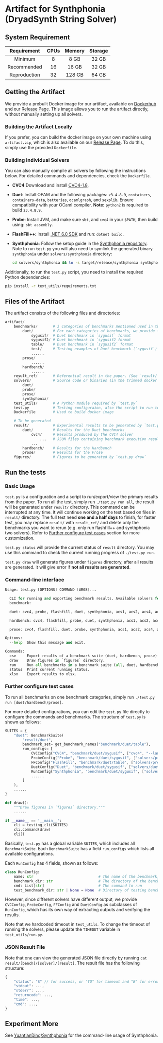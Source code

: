 
# Artifact for Synthphonia (DryadSynth String Solver)

## System Requirement

| Requirement  | CPUs | Memory | Storage |
| :--:         | :--: | :--:   | :--:    |
| Minimum      | 8    | 8 GB   | 32 GB   |
| Recommended  | 16   | 16 GB  | 32 GB   |
| Reproduction | 32   | 128 GB | 64 GB   |

## Getting the Artifact

We provide a prebuilt Docker image for our artifact, available on [Dockerhub](https://hub.docker.com/r/yuantianding/synthphonia) and our [Release Page](https://github.com/YuantianDing/Synthphonia/releases). This image allows you to run the artifact directly, without manually setting up all solvers.

### Building the Artifact Locally

If you prefer, you can build the docker image on your own machine using `artifact.zip`, which is also available on our [Release Page](https://github.com/YuantianDing/Synthphonia/releases). To do this, simply use the provided `Dockerfile`.

### Building Individual Solvers

You can also manually compile all solvers by following the instructions below. For detailed commands and dependencies, check the `Dockerfile`.

- **CVC4** Download and install [CVC4-1.8](https://github.com/CVC4/CVC4-archived/releases/tag/1.8),
- **Duet**: Install OPAM and the following packages: `z3.4.8.9`, `containers`, `containers-data`, `batteries`, `ocamlgraph`, and `sexplib`. Ensure compatibility with your OCaml compiler. **Note:** `python2` is required to build `z3.4.8.9`.
- **Probe**: Install JVM, and make sure `sbt`, and `cvc4` in your `$PATH`, then build using: `sbt assembly`.
- **FlashFill++**: Install [.NET 6.0 SDK](https://dotnet.microsoft.com/en-us/download/dotnet/6.0) and run: `dotnet build`.
- **Synthphonia**: Follow the setup guide in the [Synthphonia repository](https://github.com/YuantianDing/Synthphonia). Note to run `test.py` you will also need to symlink the generated binary `synthphonia` under `solvers/synthphonia` directory:

    ```sh
    cd solvers/synthphonia && ln -s target/release/synthphonia synthphonia
    ```

Additionally, to run the `test.py` script, you need to install the required Python dependencies:
```sh
pip install -r text_utils/requirements.txt
```


## Files of the Artifact

The artifact consists of the following files and directories:

```py
artifact/
    benchmarks/       # 3 categories of benchmarks mentioned used in the paper
        duet/         # For each categories of benchmarks, we provide files of different format.
            sygusif/  # Duet benchmark in `sygusif` format
            sygusif2/ # Duet benchmark in `sygusif2 format
            table/    # Duet benchmark in `sygusif2` format
            test/     # Testing examples of Duet benchmark (`sygusif`)
            ......
        prose/
            ......
        hardbench/
            ......
    result_ref/       # Referential result in the paper. (See `result/` for more details)
    solvers/          # Source code or binaries (in the trimmed docker image) of the solvers
        duet/
        probe/
        prose/
        synthphonia/
    test_utils/       # A Python module required by `test.py`
    test.py           # Testing configuraion, also the script to run tests.
    Dockerfile        # Used to build docker image

    # To be generated
    result/           # Experimental results to be generated by `test.py run all`
        duet/         # Results for the Duet benchmarks
            cvc4/     # Results produced by the CVC4 solver
                ...   # JSON files containing benchmark execution results
            ...
        hardbench/    # Results for the Hardbench
        prose/        # Results for the Prose
    figures/          # Figures to be generated by `test.py draw`
```

## Run the tests

### Basic Usage

`test.py` is a configuration and a script to run/export/view the primary results from the paper. To run all the test, simply run `./test.py run all`, the result will be generated under `result/` directory. This command can be interrupted at any time. It will continue working on the test based on files in `result/` directory. The full test need **one and a half days** to finish, for faster test, you may replace `result/` with `result_ref/` and delete only the benchmarks you want to rerun (e.g. only run flashfill++ and synthphonia two solvers). Refer to [Further configure test cases](#further-configure-test-cases) section for more customization.

`test.py status` will provide the current status of `result` directory. You may use this command to check the current running progress of `./test.py run`.

`test.py draw` will generate figures under `figures` directory, after all results are generated. It will give error if **not all results are generated**.

### Command-line interface

```py
Usage: test.py [OPTIONS] COMMAND [ARGS]...

  CLI for running and exporting benchmark results. Available solvers for each
  benchmark:

  duet: cvc4, probe, flashfill, duet, synthphonia, acs1, acs2, acs4, acs8

  hardbench: cvc4, flashfill, probe, duet, synthphonia, acs1, acs2, acs4, acs8

  prose: cvc4, flashfill, duet, probe, synthphonia, acs1, acs2, acs4, acs8

Options:
  --help  Show this message and exit.

Commands:
  csv     Export results of a benchmark suite (duet, hardbench, prose) to csv.
  draw    Draw figures in `figures` directory.
  run     Run all benchmarks in a benchmark suite (all, duet, hardbench, prose).
  status  Print current running status.
  xlsx    Export results to xlsx.
```

### Further configure test cases

To run all benchmarks on one benchmark categories, simply run `./test.py run [duet/hardbench/prose]`.

For more detailed configurations, you can edit the `test.py` file directly to configure the commands and benchmarks. The structure of `test.py` is shown as follows:

```py
SUITES = {
    "duet": BenchmarkSuite(
        "result/duet",
        benchmark_set= get_benchmark_names("benchmark/duet/table"),
        run_configs= [
            CVCConfig("CVC4", "benchmark/duet/sygusif", ["cvc4", "--lang=sygus1"], test_benchmark_dir="benchmark/duet/test"),
            ProbeConfig("Probe", "benchmark/duet/sygusif", ["solvers/probe/exec.sh"], test_benchmark_dir="benchmark/duet/test"),
            FFConfig("FlashFill", "benchmark/duet/table", ["solvers/prose/exec"], test_benchmark_dir="benchmark/duet/test", display_name="FlashFill++"),
            DuetConfig("Duet", "benchmark/duet/sygusif", ["solvers/duet/exec.sh"], test_benchmark_dir="benchmark/duet/test"),
            RunConfig("Synthphonia", "benchmark/duet/sygusif", ["solvers/synthphonia/synthphonia", "--cfg", "solvers/synthphonia/test/test2map.sl"], test_benchmark_dir="benchmark/duet/test"),
            ......
        ]
    ),
    ......
}

def draw():
    """Draw figures in `figures` directory."""
    ......

if __name__ == '__main__':
    cli = testing_cli(SUITES)
    cli.command(draw)
    cli()
```

Basically, `test.py` has a global variable `SUITES`, which includes all `BenchmarkSuite`. Each `BenchmarkSuite` has a field `run_configs` which lists all available configurations.

Each `RunConfig` has 4 fields, shown as follows: 

```py
class RunConfig:
    name: str                              # The name of the benchmark, `test_utils` will convert this filed to `snake_case` as identifier.
    benchmark_dir: str                     # The directory of the benchmark to run.
    cmd: List[str]                         # The command to run
    test_benchmark_dir: str | None = None  # Directory of testing benchmarks.
```

However, since different solvers have different output, we provide `CVCConfig`, `ProbeConfig`, `FFConfig` and `DuetConfig` as subclasses of `RunConfig`, which has its own way of extracting outputs and verifying the results.

Note that we hardcoded timeout in `test_utils`. To change the timeout of running the solvers, please update the `TIMEOUT` variable in `test_utils/run.py`.

### JSON Result File

Note that one can view the generated JSON file directly by running `cat result/[bench]/[solver]/[result]`. The result file has the following structure:

```js
{
    "status": "S" // for success, or "TO" for timeout and "E" for error.
    "stdout": ...,
    "stderr": ...,
    "returncode": ...,
    "time": ...,
    "cmd": ...,
}
```

## Experiment More

See [YuantianDing/Synthphonia](https://github.com/YuantianDing/Synthphonia) for the command-line usage of Synthphonia.
